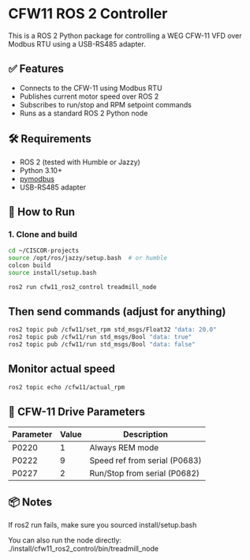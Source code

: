 # CFW11 ROS 2 Controller

This is a ROS 2 Python package for controlling a WEG CFW-11 VFD over Modbus RTU using a USB-RS485 adapter.

## ✅ Features

- Connects to the CFW-11 using Modbus RTU
- Publishes current motor speed over ROS 2
- Subscribes to run/stop and RPM setpoint commands
- Runs as a standard ROS 2 Python node

## 🛠 Requirements

- ROS 2 (tested with Humble or Jazzy)
- Python 3.10+
- [pymodbus](https://github.com/pymodbus-dev/pymodbus)
- USB-RS485 adapter


## 🚀 How to Run

### 1. Clone and build

```bash
cd ~/CISCOR-projects
source /opt/ros/jazzy/setup.bash  # or humble
colcon build
source install/setup.bash

ros2 run cfw11_ros2_control treadmill_node
```


## Then send commands (adjust for anything)

```bash
ros2 topic pub /cfw11/set_rpm std_msgs/Float32 "data: 20.0"
ros2 topic pub /cfw11/run std_msgs/Bool "data: true"
ros2 topic pub /cfw11/run std_msgs/Bool "data: false"
```


## Monitor actual speed 

```bash
ros2 topic echo /cfw11/actual_rpm
```



## 🧩 CFW-11 Drive Parameters
| Parameter | Value | Description                   |
| --------- | ----- | ----------------------------- |
| P0220     | 1     | Always REM mode               |
| P0222     | 9     | Speed ref from serial (P0683) |
| P0227     | 2     | Run/Stop from serial (P0682)  |


## 📦 Notes

If ros2 run fails, make sure you sourced install/setup.bash

You can also run the node directly:
./install/cfw11_ros2_control/bin/treadmill_node
